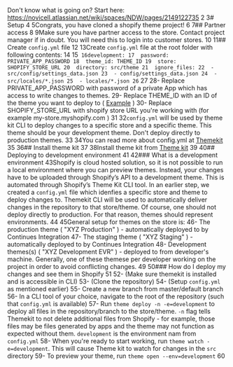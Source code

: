 Don't know what is going on? Start here: https://novicell.atlassian.net/wiki/spaces/NDW/pages/2149122735
2
3# Setup
4
5Congrats, you have cloned a shopify theme project!
6
7## Partner access
8
9Make sure you have partner access to the store. Contact project manager if in doubt. You will need this to login into customer stores.
10
11## Create `config.yml` file
12
13Create `config.yml` file at the root folder with following contents:
14
15```
16development:
17  password: PRIVATE_APP_PASSWORD
18  theme_id: THEME_ID
19  store: SHOPIFY_STORE_URL
20  directory: src/theme
21  ignore_files:
22  - src/config/settings_data.json
23  - config/settings_data.json
24  - src/locales/*.json
25  - locales/*.json
26```
27
28- Replace PRIVATE_APP_PASSWORD with password of a private App which has access to write changes to themes. 
29- Replace THEME_ID with an ID of the theme you want to deploy to ( [Example](https://support.boldcommerce.com/hc/en-us/articles/360039709212-Find-a-Shopify-Theme-s-ID-Number) )
30- Replace SHOPIFY_STORE_URL with shopify store URL you're working with (for example my-store.myshopify.com )
31
32`config.yml` will be used by theme kit CLI to deploy changes to a specific store and a specific theme. This theme should be your development theme. Don't deploy directly to production themes.
33
34You can read more about config.yml at [Themekit](https://shopify.github.io/themekit/configuration/)
35
36## Install theme kit
37
38Install theme kit from [Theme kit](https://shopify.github.io/themekit/)
39
40## Deploying to development environment
41
42### What is a development environment
43Shopify is cloud hosted solution, so it is not possible to run a local environment where you can preview themes. Instead, your changes have to be uploaded through Shopify’s API to a development theme. This is automated through Shopify’s Theme Kit CLI tool. In an earlier step, we created a `config.yml` file which idenfies a specific store and theme to deploy changes to. Themekit CLI will be used to automatically deliver changes in the repository to that store/theme. Of course, one should not deploy directly to production. For that reason, themes should represent environments.
44
45General setup for themes on the store is:
46- The production theme ( "XYZ Production" ) - automatically deployed to by Continues Integration
47- The staging theme ( "XYZ Staging" ) -  automatically deployed to by Continues Integration
48- Development themes(s) ( "XYZ Development EVR" ) - deployed to from developer's machine. Generally, one of these themese per developer working on the project in order to avoid conflicting changes.
49
50### How do I deploy my changes and see them in Shopify
51
52- (Make sure themekit is installed and is accessible in CLI)
53- (Clone the repository)
54- (Setup `config.yml` as mentioned earlier)
55- Create a new branch from master/default branch
56- In a CLI tool of your choice, navigate to the root of the repository (such that `config.yml` is available)
57- Run `theme deploy -n -e=development` to deploy all files in the repository/branch to the store/theme. `-n` flag tells Themekit to not delete additional files from Shopify - for example, those files may be files generated by apps and the theme may not function as expected without them. `development` is the environment nam from `config.yml`
58- When you're ready to start working, run `theme watch -e=development`. This will cause Theme kit to watch for changes in the `src` directory
59- To preview your theme, run `theme open --env=development`
60
